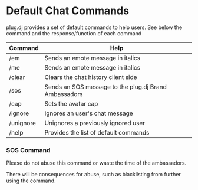 # Default Chat Commands

plug.dj provides a set of default commands to help users. See below the command and the response/function of each 
command

| Command   | Help                                                  |
| -------   | ----                                                  |
| /em       | Sends an emote message in italics                     |
| /me       | Sends an emote message in italics                     |
| /clear    | Clears the chat history client side                   |
| /sos      | Sends an SOS message to the plug.dj Brand Ambassadors |
| /cap      | Sets the avatar cap                                   |
| /ignore   | Ignores an user's chat message                        |
| /unignore | Unignores a previously ignored user                   |
| /help     | Provides the list of default commands                 |


### SOS Command

Please do not abuse this command or waste the time of the ambassadors.

There will be consequences for abuse, such as blacklisting from further using the command.
